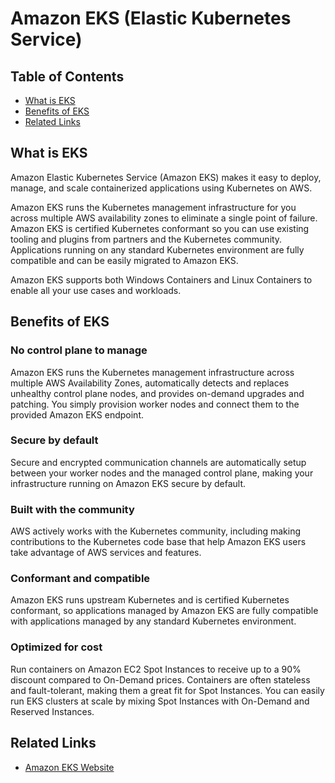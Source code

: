 # Amazon EKS (Elastic Kubernetes Service)

## Table of Contents
- [What is EKS](#what-is-eks)
- [Benefits of EKS](#benefits-of-eks)
- [Related Links](#related-links)

## What is EKS

Amazon Elastic Kubernetes Service (Amazon EKS) makes it easy to deploy, manage, and scale containerized applications using Kubernetes on AWS.

Amazon EKS runs the Kubernetes management infrastructure for you across multiple AWS availability zones to eliminate a single point of failure. Amazon EKS is certified Kubernetes conformant so you can use existing tooling and plugins from partners and the Kubernetes community. Applications running on any standard Kubernetes environment are fully compatible and can be easily migrated to Amazon EKS.

Amazon EKS supports both Windows Containers and Linux Containers to enable all your use cases and workloads.

## Benefits of EKS

### No control plane to manage

Amazon EKS runs the Kubernetes management infrastructure across multiple AWS Availability Zones, automatically detects and replaces unhealthy control plane nodes, and provides on-demand upgrades and patching. You simply provision worker nodes and connect them to the provided Amazon EKS endpoint.

### Secure by default

Secure and encrypted communication channels are automatically setup between your worker nodes and the managed control plane, making your infrastructure running on Amazon EKS secure by default. 

### Built with the community

AWS actively works with the Kubernetes community, including making contributions to the Kubernetes code base that help Amazon EKS users take advantage of AWS services and features.

### Conformant and compatible

Amazon EKS runs upstream Kubernetes and is certified Kubernetes conformant, so applications managed by Amazon EKS are fully compatible with applications managed by any standard Kubernetes environment. 

### Optimized for cost

Run containers on Amazon EC2 Spot Instances to receive up to a 90% discount compared to On-Demand prices. Containers are often stateless and fault-tolerant, making them a great fit for Spot Instances. You can easily run EKS clusters at scale by mixing Spot Instances with On-Demand and Reserved Instances.

## Related Links

- [Amazon EKS Website](https://aws.amazon.com/eks)